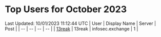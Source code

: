 # Top Users for October 2023
Last Updated: 10/01/2023 11:12:44 UTC
| User | Display Name | Server | Post |
| -- | -- | -- | -- |
| [13reak](https://infosec.exchange/@13reak) | 13reak | infosec.exchange | 1 |
